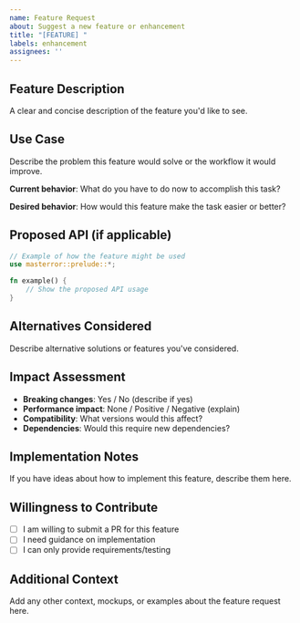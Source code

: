 ```yaml
---
name: Feature Request
about: Suggest a new feature or enhancement
title: "[FEATURE] "
labels: enhancement
assignees: ''
---
```


## Feature Description

A clear and concise description of the feature you'd like to see.

## Use Case

Describe the problem this feature would solve or the workflow it would improve.

**Current behavior**:
What do you have to do now to accomplish this task?

**Desired behavior**:
How would this feature make the task easier or better?

## Proposed API (if applicable)

```rust
// Example of how the feature might be used
use masterror::prelude::*;

fn example() {
    // Show the proposed API usage
}
```

## Alternatives Considered

Describe alternative solutions or features you've considered.

## Impact Assessment

- **Breaking changes**: Yes / No (describe if yes)
- **Performance impact**: None / Positive / Negative (explain)
- **Compatibility**: What versions would this affect?
- **Dependencies**: Would this require new dependencies?

## Implementation Notes

If you have ideas about how to implement this feature, describe them here.

## Willingness to Contribute

- [ ] I am willing to submit a PR for this feature
- [ ] I need guidance on implementation
- [ ] I can only provide requirements/testing

## Additional Context

Add any other context, mockups, or examples about the feature request here.
